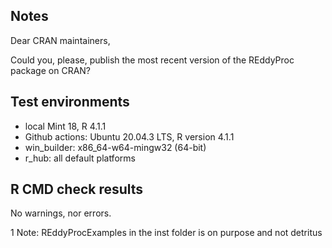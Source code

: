 ## Notes
Dear CRAN maintainers,

Could you, please, publish the most recent version of the REddyProc package
on CRAN?

## Test environments
* local Mint 18, R 4.1.1
* Github actions: Ubuntu 20.04.3 LTS, R version 4.1.1
* win_builder: x86_64-w64-mingw32 (64-bit)
* r_hub: all default platforms

## R CMD check results
No warnings, nor errors.

1 Note:
REddyProcExamples in the inst folder is on purpose and not detritus

